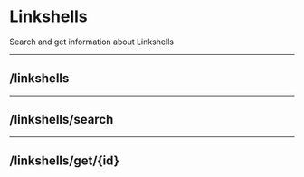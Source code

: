 # Linkshells

Search and get information about Linkshells

---

## /linkshells

---

## /linkshells/search

---

## /linkshells/get/{id}
